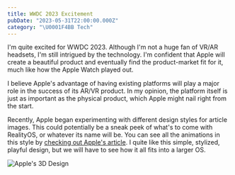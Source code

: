 ```yaml
---
title: WWDC 2023 Excitement
pubDate: "2023-05-31T22:00:00.000Z"
category: "\U0001F4BB Tech"
---
```


I'm quite excited for WWDC 2023. Although I'm not a huge fan of VR/AR headsets, I'm still intrigued by the technology. I'm confident that Apple will create a beautiful product and eventually find the product-market fit for it, much like how the Apple Watch played out.

I believe Apple's advantage of having existing platforms will play a major role in the success of its AR/VR product. In my opinion, the platform itself is just as important as the physical product, which Apple might nail right from the start.

Recently, Apple began experimenting with different design styles for article images. This could potentially be a sneak peek of what's to come with RealityOS, or whatever its name will be. You can see all the animations in this style by [checking out Apple's article](https://www.apple.com/si/newsroom/2023/05/small-developers-on-the-app-store-grew-revenue-by-64-percent/). I quite like this simple, stylized, playful design, but we will have to see how it all fits into a larger OS.

![Apple's 3D Design](</media/Screenshot 2023-06-01 at 17.20.40.png>)
